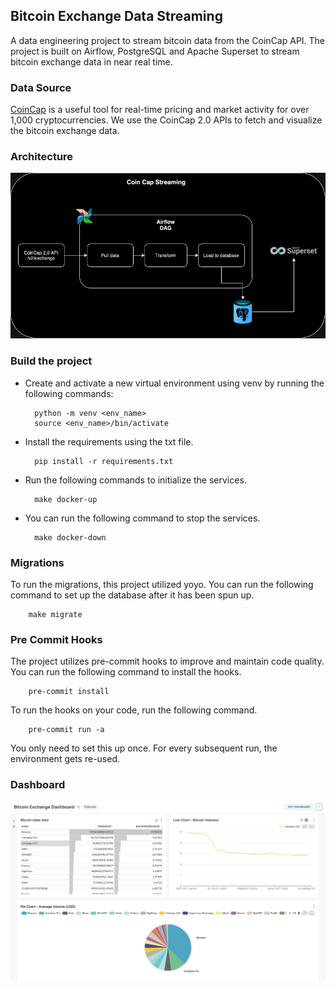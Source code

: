 ## Bitcoin Exchange Data Streaming

A data engineering project to stream bitcoin data from the CoinCap API. The project is built on Airflow, PostgreSQL and Apache Superset to stream bitcoin exchange data in near real time.

### Data Source
[CoinCap](https://docs.coincap.io) is a useful tool for real-time pricing and market activity for over 1,000 cryptocurrencies. We use the CoinCap 2.0 APIs to fetch and visualize the bitcoin exchange data.

### Architecture
![CoinCap Streaming Architecture](assets/CoinCapStreaming.drawio.png "CoinCap streaming")

### Build the project
- Create and activate a new virtual environment using venv by running the following commands:

        python -m venv <env_name>
        source <env_name>/bin/activate

- Install the requirements using the txt file.

        pip install -r requirements.txt
- Run the following commands to initialize the services.

        make docker-up
- You can run the following command to stop the services.

        make docker-down

### Migrations
To run the migrations, this project utilized yoyo. You can run the following command to set up the database after it has been spun up.

        make migrate

### Pre Commit Hooks
The project utilizes pre-commit hooks to improve and maintain code quality. You can run the following command to install the hooks.

        pre-commit install

To run the hooks on your code, run the following command.

        pre-commit run -a

You only need to set this up once. For every subsequent run, the environment gets re-used.

### Dashboard
![CoinCap Dasboard](assets/dashboard.png "CoinCap Dashboard")
